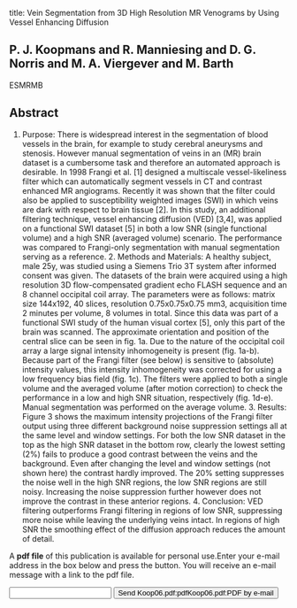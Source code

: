 title: Vein Segmentation from 3D High Resolution MR Venograms by Using Vessel Enhancing Diffusion

## P. J. Koopmans and R. Manniesing and D. G. Norris and M. A. Viergever and M. Barth
ESMRMB


## Abstract
1. Purpose: There is widespread interest in the segmentation of blood vessels in the brain, for example to study cerebral aneurysms and stenosis. However manual segmentation of veins in an (MR) brain dataset is a cumbersome task and therefore an automated approach is desirable. In 1998 Frangi et al. [1] designed a multiscale vessel-likeliness filter which can automatically segment vessels in CT and contrast enhanced MR angiograms. Recently it was shown that the filter could also be applied to susceptibility weighted images (SWI) in which veins are dark with respect to brain tissue [2]. In this study, an additional filtering technique, vessel enhancing diffusion (VED) [3,4], was applied on a functional SWI dataset [5] in both a low SNR (single functional volume) and a high SNR (averaged volume) scenario. The performance was compared to Frangi-only segmentation with manual segmentation serving as a reference. 2. Methods and Materials: A healthy subject, male 25y, was studied using a Siemens Trio 3T system after informed consent was given. The datasets of the brain were acquired using a high resolution 3D flow-compensated gradient echo FLASH sequence and an 8 channel occipital coil array. The parameters were as follows: matrix size 144x192, 40 slices, resolution 0.75x0.75x0.75 mm3, acquisition time 2 minutes per volume, 8 volumes in total. Since this data was part of a functional SWI study of the human visual cortex [5], only this part of the brain was scanned. The approximate orientation and position of the central slice can be seen in fig. 1a. Due to the nature of the occipital coil array a large signal intensity inhomogeneity is present (fig. 1a-b). Because part of the Frangi filter (see below) is sensitive to (absolute) intensity values, this intensity inhomogeneity was corrected for using a low frequency bias field (fig. 1c). The filters were applied to both a single volume and the averaged volume (after motion correction) to check the performance in a low and high SNR situation, respectively (fig. 1d-e). Manual segmentation was performed on the average volume. 3. Results: Figure 3 shows the maximum intensity projections of the Frangi filter output using three different background noise suppression settings all at the same level and window settings. For both the low SNR dataset in the top as the high SNR dataset in the bottom row, clearly the lowest setting (2%) fails to produce a good contrast between the veins and the background. Even after changing the level and window settings (not shown here) the contrast hardly improved. The 20% setting suppresses the noise well in the high SNR regions, the low SNR regions are still noisy. Increasing the noise suppression further however does not improve the contrast in these anterior regions. 4. Conclusion: VED filtering outperforms Frangi filtering in regions of low SNR, suppressing more noise while leaving the underlying veins intact. In regions of high SNR the smoothing effect of the diffusion approach reduces the amount of detail.

A <b>pdf file</b> of this publication is available for personal use.Enter your e-mail address in the box below and press the button. You will receive an e-mail message with a link to the pdf file.
<form action="sender.php">  <input type="text" name="email">  <input type="submit" value="Send Koop06.pdf:pdfKoop06.pdf:PDF by e-mail"></form>